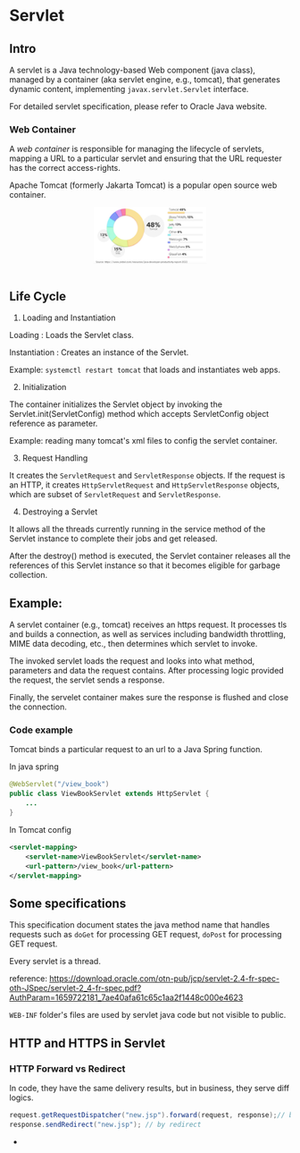 # Servlet

## Intro

A servlet is a Java technology-based Web component (java class), managed by a container (aka servlet engine, e.g., tomcat), that generates dynamic content, implementing `javax.servlet.Servlet` interface.

For detailed servlet specification, please refer to Oracle Java website.

### Web Container

A *web container* is responsible for managing the lifecycle of servlets, mapping a URL to a particular servlet and ensuring that the URL requester has the correct access-rights.

Apache Tomcat (formerly Jakarta Tomcat) is a popular open source web container.

<div style="display: flex; justify-content: center;">
      <img src="imgs/webcontainer_market_share.png" width="40%" height="30%" alt="webcontainer_market_share" />
</div>
</br>

## Life Cycle

1. Loading and Instantiation

Loading : Loads the Servlet class.

Instantiation : Creates an instance of the Servlet. 

Example: `systemctl restart tomcat` that loads and instantiates web apps.

2. Initialization

The container initializes the Servlet object by invoking the Servlet.init(ServletConfig) method which accepts ServletConfig object reference as parameter.

Example: reading many tomcat's xml files to config the servlet container.

3. Request Handling

It creates the `ServletRequest` and `ServletResponse` objects. If the request is an HTTP, it creates `HttpServletRequest` and `HttpServletResponse` objects, which are subset of `ServletRequest` and `ServletResponse`.

4. Destroying a Servlet

It allows all the threads currently running in the service method of the Servlet instance to complete their jobs and get released.

After the destroy() method is executed, the Servlet container releases all the references of this Servlet instance so that it becomes eligible for garbage collection.


## Example:

A servlet container (e.g., tomcat) receives an https request. It processes tls and builds a connection, as well as services including bandwidth throttling, MIME data decoding, etc., then determines which servlet to invoke.

The invoked servlet loads the request and looks into what method, parameters and data the request contains. After processing logic provided the request, the servlet sends a response.

Finally, the servelet container makes sure the response is flushed and close the connection.

### Code example

Tomcat binds a particular request to an url to a Java Spring function.

In java spring
```java
@WebServlet("/view_book")
public class ViewBookServlet extends HttpServlet {
    ...
}
```

In Tomcat config
```xml
<servlet-mapping>
    <servlet-name>ViewBookServlet</servlet-name>
    <url-pattern>/view_book</url-pattern>
</servlet-mapping>
```

## Some specifications

This specification document states the java method name that handles requests such as `doGet` for processing GET request, `doPost` for processing GET request.

Every servlet is a thread.

reference:
https://download.oracle.com/otn-pub/jcp/servlet-2.4-fr-spec-oth-JSpec/servlet-2_4-fr-spec.pdf?AuthParam=1659722181_7ae40afa61c65c1aa2f1448c000e4623

`WEB-INF` folder's files are used by servlet java code but not visible to public.

## HTTP and HTTPS in Servlet

### HTTP Forward vs Redirect

In code, they have the same delivery results, but in business, they serve diff logics.
```java
request.getRequestDispatcher("new.jsp").forward(request, response);// by forward
response.sendRedirect("new.jsp"); // by redirect 
```

* 